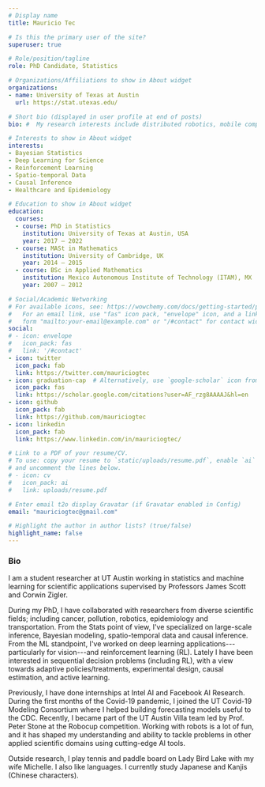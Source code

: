 ```yaml
---
# Display name
title: Mauricio Tec

# Is this the primary user of the site?
superuser: true

# Role/position/tagline
role: PhD Candidate, Statistics

# Organizations/Affiliations to show in About widget
organizations:
- name: University of Texas at Austin
  url: https://stat.utexas.edu/

# Short bio (displayed in user profile at end of posts)
bio: #  My research interests include distributed robotics, mobile computing and programmable matter.

# Interests to show in About widget
interests:
- Bayesian Statistics
- Deep Learning for Science
- Reinforcement Learning
- Spatio-temporal Data
- Causal Inference
- Healthcare and Epidemiology

# Education to show in About widget
education:
  courses:
  - course: PhD in Statistics
    institution: University of Texas at Austin, USA
    year: 2017 — 2022
  - course: MASt in Mathematics
    institution: University of Cambridge, UK
    year: 2014 — 2015
  - course: BSc in Applied Mathematics
    institution: Mexico Autonomous Institute of Technology (ITAM), MX
    year: 2007 — 2012

# Social/Academic Networking
# For available icons, see: https://wowchemy.com/docs/getting-started/page-builder/#icons
#   For an email link, use "fas" icon pack, "envelope" icon, and a link in the
#   form "mailto:your-email@example.com" or "/#contact" for contact widget.
social:
# - icon: envelope
#   icon_pack: fas
#   link: '/#contact'
- icon: twitter
  icon_pack: fab
  link: https://twitter.com/mauriciogtec
- icon: graduation-cap  # Alternatively, use `google-scholar` icon from `ai` icon pack
  icon_pack: fas
  link: https://scholar.google.com/citations?user=AF_rzg8AAAAJ&hl=en
- icon: github
  icon_pack: fab
  link: https://github.com/mauriciogtec
- icon: linkedin
  icon_pack: fab
  link: https://www.linkedin.com/in/mauriciogtec/

# Link to a PDF of your resume/CV.
# To use: copy your resume to `static/uploads/resume.pdf`, enable `ai` icons in `params.toml`, 
# and uncomment the lines below.
# - icon: cv
#   icon_pack: ai
#   link: uploads/resume.pdf

# Enter email t2o display Gravatar (if Gravatar enabled in Config)
email: "mauriciogtec@gmail.com"

# Highlight the author in author lists? (true/false)
highlight_name: false
---
```


### Bio

I am a student researcher at UT Austin working in statistics and machine learning for scientific applications supervised by Professors James Scott and Corwin Zigler.

 During my PhD, I have collaborated with researchers from diverse scientific fields; including cancer, pollution, robotics, epidemiology and transportation. 
From the Stats point of view, I've specialized on large-scale inference, Bayesian modeling, spatio-temporal data and causal inference. From the ML standpoint, I've worked on deep learning applications---particularly for vision---and reinforcement learning (RL). Lately I have been interested in sequential decision problems (including RL), with a view towards adaptive policies/treatments, experimental design, causal estimation, and active learning.

Previously, I have done internships at Intel AI and Facebook AI Research. During the first months of the Covid-19 pandemic, I joined the UT Covid-19 Modeling Consortium where I helped building forecasting models useful to the CDC. Recently, I became part of the UT Austin Villa team led by Prof. Peter Stone at the Robocup competition. Working with robots is a lot of fun, and it has shaped my understanding and ability to tackle problems in other applied scientific domains using cutting-edge AI tools.

Outside research, I play tennis and paddle board on Lady Bird Lake with my wife Michelle. I also like languages. I currently study Japanese and Kanjis (Chinese characters).